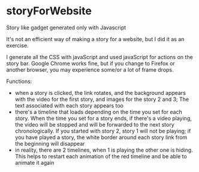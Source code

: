 # storyForWebsite
Story like gadget generated only with Javascript

It's not an efficient way of making a story for a website, but I did it as an exercise.

I generate all the CSS with javaScript and used javaScript for actions on the story bar. Google Chrome works fine, but if you change to Firefox or another browser, you may experience some/or a lot of frame drops.

Functions:
- when a story is clicked, the link rotates, and the background appears with the video for the first story, and images for the story 2 and 3; The text associated with each story appears too
- there's a timeline that loads depending on the time you set for each story. When the time you set for a story ends, if there's a video playing, the video will be stopped and will be forwarded to the next story chronologically. If you started with story 2, story 1 will not be playing; if you have played a story, the white border around each story link from the beginning will disappear
- in reality, there are 2 timelines, when 1 is playing the other one is hiding. This helps to restart each animation of the red timeline and be able to animate it again
